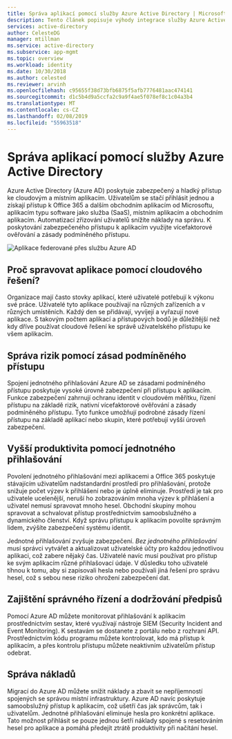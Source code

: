 ```yaml
---
title: Správa aplikací pomocí služby Azure Active Directory | Microsoft Docs
description: Tento článek popisuje výhody integrace služby Azure Active Directory s místními a cloudovými aplikacemi a aplikacemi SaaS.
services: active-directory
author: CelesteDG
manager: mtillman
ms.service: active-directory
ms.subservice: app-mgmt
ms.topic: overview
ms.workload: identity
ms.date: 10/30/2018
ms.author: celested
ms.reviewer: arvinh
ms.openlocfilehash: c95655f38d73bfb6875f5afb7776481aac474141
ms.sourcegitcommit: d1c5b4d9a5ccfa2c9a9f4ae5f078ef8c1c04a3b4
ms.translationtype: MT
ms.contentlocale: cs-CZ
ms.lasthandoff: 02/08/2019
ms.locfileid: "55963518"
---
```

# <a name="application-management-with-azure-active-directory"></a>Správa aplikací pomocí služby Azure Active Directory

Azure Active Directory (Azure AD) poskytuje zabezpečený a hladký přístup ke cloudovým a místním aplikacím. Uživatelům se stačí přihlásit jednou a získají přístup k Office 365 a dalším obchodním aplikacím od Microsoftu, aplikacím typu software jako služba (SaaS), místním aplikacím a obchodním aplikacím. Automatizací zřizování uživatelů snížíte náklady na správu. K poskytování zabezpečeného přístupu k aplikacím využijte vícefaktorové ověřování a zásady podmíněného přístupu.

![Aplikace federované přes službu Azure AD](media/what-is-application-management/app-management-overview.png)

## <a name="why-manage-applications-with-a-cloud-solution"></a>Proč spravovat aplikace pomocí cloudového řešení?

Organizace mají často stovky aplikací, které uživatelé potřebují k výkonu své práce. Uživatelé tyto aplikace používají na různých zařízeních a v různých umístěních. Každý den se přidávají, vyvíjejí a vyřazují nové aplikace. S takovým počtem aplikací a přístupových bodů je důležitější než kdy dříve používat cloudové řešení ke správě uživatelského přístupu ke všem aplikacím.

## <a name="manage-risk-with-conditional-access-policies"></a>Správa rizik pomocí zásad podmíněného přístupu
Spojení jednotného přihlašování Azure AD se zásadami podmíněného přístupu poskytuje vysoké úrovně zabezpečení při přístupu k aplikacím. Funkce zabezpečení zahrnují ochranu identit v cloudovém měřítku, řízení přístupu na základě rizik, nativní vícefaktorové ověřování a zásady podmíněného přístupu. Tyto funkce umožňují podrobné zásady řízení přístupu na základě aplikací nebo skupin, které potřebují vyšší úroveň zabezpečení.

## <a name="improve-productivity-with-single-sign-on"></a>Vyšší produktivita pomocí jednotného přihlašování
Povolení jednotného přihlašování mezi aplikacemi a Office 365 poskytuje stávajícím uživatelům nadstandardní prostředí pro přihlašování, protože snižuje počet výzev k přihlášení nebo je úplně eliminuje. Prostředí je tak pro uživatele ucelenější, neruší ho zobrazováním mnoha výzev k přihlášení a uživatel nemusí spravovat mnoho hesel. Obchodní skupiny mohou spravovat a schvalovat přístup prostřednictvím samoobslužného a dynamického členství. Když správu přístupu k aplikacím povolíte správným lidem, zvýšíte zabezpečení systému identit.

Jednotné přihlašování zvyšuje zabezpečení. *Bez jednotného přihlašování* musí správci vytvářet a aktualizovat uživatelské účty pro každou jednotlivou aplikaci, což zabere nějaký čas. Uživatelé navíc musí používat pro přístup ke svým aplikacím různé přihlašovací údaje. V důsledku toho uživatelé tíhnou k tomu, aby si zapisovali hesla nebo používali jiná řešení pro správu hesel, což s sebou nese riziko ohrožení zabezpečení dat. 

## <a name="address-governance-and-compliance"></a>Zajištění správného řízení a dodržování předpisů
Pomocí Azure AD můžete monitorovat přihlašování k aplikacím prostřednictvím sestav, které využívají nástroje SIEM (Security Incident and Event Monitoring). K sestavám se dostanete z portálu nebo z rozhraní API. Prostřednictvím kódu programu můžete kontrolovat, kdo má přístup k aplikacím, a přes kontrolu přístupu můžete neaktivním uživatelům přístup odebrat.

## <a name="manage-costs"></a>Správa nákladů
Migrací do Azure AD můžete snížit náklady a zbavit se nepříjemností spojených se správou místní infrastruktury. Azure AD navíc poskytuje samoobslužný přístup k aplikacím, což ušetří čas jak správcům, tak i uživatelům. Jednotné přihlašování eliminuje hesla pro konkrétní aplikace. Tato možnost přihlásit se pouze jednou šetří náklady spojené s resetováním hesel pro aplikace a pomáhá předejít ztrátě produktivity při načítání hesel.


